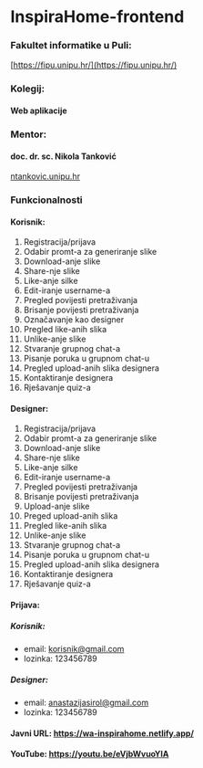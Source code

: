 # InspiraHome-frontend

### Fakultet informatike u Puli: 
[https://fipu.unipu.hr/](https://fipu.unipu.hr/)

### Kolegij: 
#### Web aplikacije

### Mentor: 
#### doc. dr. sc. Nikola Tanković
[ntankovic.unipu.hr](ntakovic.unipu.hr)

### Funkcionalnosti
#### Korisnik:
1. Registracija/prijava
2. Odabir promt-a za generiranje slike
3. Download-anje slike
4. Share-nje slike
5. Like-anje silke
6. Edit-iranje username-a
7. Pregled povijesti pretraživanja
8. Brisanje povijesti pretraživanja
9. Označavanje kao designer
10. Pregled like-anih slika
11. Unlike-anje slike
12. Stvaranje grupnog chat-a
13. Pisanje poruka u grupnom chat-u
14. Pregled upload-anih slika designera
15. Kontaktiranje designera
16. Rješavanje quiz-a 

#### Designer:
1. Registracija/prijava
2. Odabir promt-a za generiranje slike
3. Download-anje slike
4. Share-nje slike
5. Like-anje silke
6. Edit-iranje username-a
7. Pregled povijesti pretraživanja
8. Brisanje povijesti pretraživanja
9. Upload-anje slike
10. Preged upload-anih slika
11. Pregled like-anih slika
12. Unlike-anje slike
13. Stvaranje grupnog chat-a
14. Pisanje poruka u grupnom chat-u
15. Pregled upload-anih slika designera
16. Kontaktiranje designera
17. Rješavanje quiz-a 

#### Prijava: 
##### Korisnik: 
- email: korisnik@gmail.com
- lozinka: 123456789
##### Designer:
- email: anastazijasirol@gmail.com
- lozinka: 123456789

#### Javni URL: https://wa-inspirahome.netlify.app/
#### YouTube: https://youtu.be/eVjbWvuoYIA
